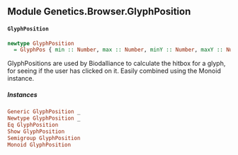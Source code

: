 ## Module Genetics.Browser.GlyphPosition

#### `GlyphPosition`

``` purescript
newtype GlyphPosition
  = GlyphPos { min :: Number, max :: Number, minY :: Number, maxY :: Number }
```

GlyphPositions are used by Biodalliance to calculate the hitbox for a glyph,
for seeing if the user has clicked on it.
Easily combined using the Monoid instance.

##### Instances
``` purescript
Generic GlyphPosition _
Newtype GlyphPosition _
Eq GlyphPosition
Show GlyphPosition
Semigroup GlyphPosition
Monoid GlyphPosition
```



